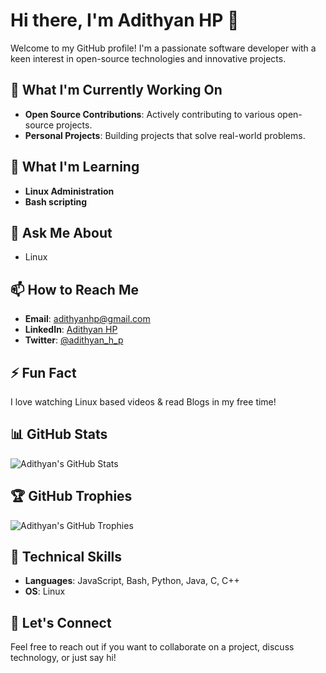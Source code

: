 # Hi there, I'm Adithyan HP 👋

Welcome to my GitHub profile! I'm a passionate software developer with a keen interest in open-source technologies and innovative projects.

## 🔭 What I'm Currently Working On
- **Open Source Contributions**: Actively contributing to various open-source projects.
- **Personal Projects**: Building projects that solve real-world problems.

## 🌱 What I'm Learning
- **Linux Administration**
- **Bash scripting**

## 💬 Ask Me About
- Linux

## 📫 How to Reach Me
- **Email**: adithyanhp@gmail.com
- **LinkedIn**: [Adithyan HP](https://www.linkedin.com/in/adithyanhp)
- **Twitter**: [@adithyan_h_p](https://twitter.com/adithyan_h_p)

## ⚡ Fun Fact
I love watching Linux based videos & read Blogs in my free time!

## 📊 GitHub Stats
![Adithyan's GitHub Stats](https://github-readme-stats.vercel.app/api?username=adithyanhp&show_icons=true&theme=radical)

## 🏆 GitHub Trophies
![Adithyan's GitHub Trophies](https://github-profile-trophy.vercel.app/?username=adithyanhp&theme=radical)

## 💼 Technical Skills
- **Languages**: JavaScript, Bash, Python, Java, C, C++
- **OS**: Linux

## 🤝 Let's Connect
Feel free to reach out if you want to collaborate on a project, discuss technology, or just say hi!
